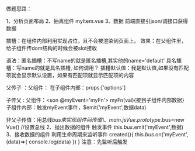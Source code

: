 做题思路：

1、分析页面布局
2、抽离组件  myItem.vue
3、数据 前端直接引json/调接口获得数据




插槽：在组件内部利用<slot></slot>实现占位，且<slot>不会被渲染到页面上。
效果：在父组件里，给子组件传dom结构的时候会被slot接收

语法：匿名插槽：不写name的就是匿名插槽,其实他的name='default'
     具名插槽：写name的就是具名插槽<slot name="left"></slot>,
               如何调用？ <template v-slot:left>
                                <span class="iconfont icon-shoucang"></span>
                        </template>
    插槽默认值：<slot>我是默认值</slot>,如果没有匹配项就会显示默认设置，如果有匹配项就显示匹配项的内容

父传子 ：父组件：<son  :options='data'></son>   在子组件内部：props:['options']

子传父 :
    父组件：<son  @myEvent='myFn'></son> myFn(val){接到子组件内部数据}  
    子组件内部：触发myEvent事件，$emit('myEvent',数据data)

非父子传值：用总线$bus来实现组件间传值
1、main.js
  Vue.prototype.$bus=new Vue()  //设置总线
2、抛出数据的组件  触发事件
   this.$bus.$emit('myEvent',数据)   
3、接收数据的组件  利用生命周期来监听事件
created(){
    this.$bus.$on('myEvent',(data)=>{
        console.log(data)
    })
}
注意：先监听后触发